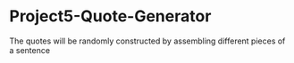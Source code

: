 # Project5-Quote-Generator
 The quotes will be randomly constructed by assembling different pieces of a sentence
